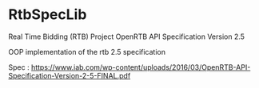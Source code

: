 # RtbSpecLib

Real Time Bidding (RTB) Project
OpenRTB API Specification Version 2.5

OOP implementation of the rtb 2.5 specification

Spec : https://www.iab.com/wp-content/uploads/2016/03/OpenRTB-API-Specification-Version-2-5-FINAL.pdf